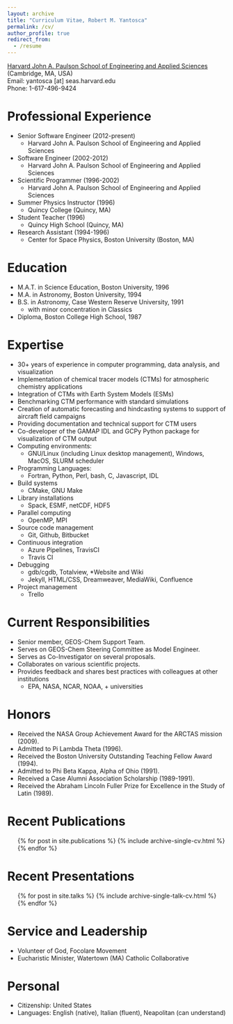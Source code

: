 ```yaml
---
layout: archive
title: "Curriculum Vitae, Robert M. Yantosca"
permalink: /cv/
author_profile: true
redirect_from:
  - /resume
---
```


[Harvard John A. Paulson School of Engineering and Applied Sciences](http://seas.harvard.edu/) (Cambridge, MA, USA)<br />Email: yantosca [at] seas.harvard.edu<br />Phone: 1-617-496-9424

# Professional Experience

* Senior Software Engineer (2012-present)
  * Harvard John A. Paulson School of Engineering and Applied Sciences
* Software Engineer (2002-2012)
  * Harvard John A. Paulson School of Engineering and Applied Sciences
* Scientific Programmer (1996-2002)
  * Harvard John A. Paulson School of Engineering and Applied Sciences
* Summer Physics Instructor (1996)
  * Quincy College (Quincy, MA)
* Student Teacher (1996)
  * Quincy High School (Quincy, MA)
* Research Assistant (1994-1996)
  * Center for Space Physics, Boston University (Boston, MA)

# Education
* M.A.T. in Science Education, Boston University, 1996
* M.A. in Astronomy, Boston University, 1994
* B.S. in Astronomy, Case Western Reserve University, 1991
  * with minor concentration in Classics
* Diploma, Boston College High School, 1987

# Expertise
* 30+ years of experience in computer programming, data analysis, and visualization
* Implementation of chemical tracer models (CTMs) for atmospheric chemistry applications
* Integration of CTMs with Earth System Models (ESMs)
* Benchmarking CTM performance with standard simulations
* Creation of automatic forecasting and hindcasting systems to support of aircraft field campaigns
* Providing documentation and technical support for CTM users
* Co-developer of the GAMAP IDL and GCPy Python package for visualization of CTM output
* Computing environments:
  * GNU/Linux (including Linux desktop management), Windows, MacOS, SLURM scheduler
* Programming Languages:
  * Fortran, Python, Perl, bash, C, Javascript, IDL
* Build systems
  * CMake, GNU Make
* Library installations
  * Spack, ESMF, netCDF, HDF5
* Parallel computing
  * OpenMP, MPI
* Source code management
  * Git, Github, Bitbucket
* Continuous integration
  * Azure Pipelines, TravisCI
  * Travis CI
* Debugging
  * gdb/cgdb, Totalview,
*Website and Wiki
  * Jekyll, HTML/CSS, Dreamweaver, MediaWiki, Confluence
* Project management
  * Trello

# Current Responsibilities
* Senior member, GEOS-Chem Support Team.
* Serves on GEOS-Chem Steering Committee as Model Engineer.
* Serves as Co-Investigator on several proposals.
* Collaborates on various scientific projects.
* Provides feedback and shares best practices with colleagues at other institutions
  * EPA, NASA, NCAR, NOAA, + universities

# Honors
* Received the NASA Group Achievement Award for the ARCTAS mission (2009).
* Admitted to Pi Lambda Theta (1996).
* Received the Boston University Outstanding Teaching Fellow Award (1994).
* Admitted to Phi Beta Kappa, Alpha of Ohio (1991).
* Received a Case Alumni Association Scholarship (1989-1991).
*  Received the Abraham Lincoln Fuller Prize for Excellence in the Study of Latin (1989).

# Recent Publications
  <ul>{% for post in site.publications %}
    {% include archive-single-cv.html %}
  {% endfor %}</ul>
  
# Recent Presentations
  <ul>{% for post in site.talks %}
    {% include archive-single-talk-cv.html %}
  {% endfor %}</ul>

# Service and Leadership
* Volunteer of God, Focolare Movement
* Eucharistic Minister, Watertown (MA) Catholic Collaborative

# Personal
* Citizenship: United States
* Languages: English (native), Italian (fluent), Neapolitan (can understand)
